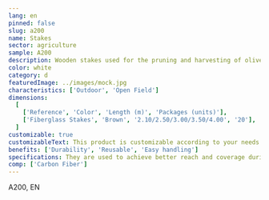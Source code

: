 ```yaml
---
lang: en
pinned: false
slug: a200
name: Stakes
sector: agriculture
sample: A200
description: Wooden stakes used for the pruning and harvesting of olive groves and nuts.
color: white
category: d
featuredImage: ../images/mock.jpg
characteristics: ['Outdoor', 'Open Field']
dimensions:
  [
    ['Reference', 'Color', 'Length (m)', 'Packages (units)'],
    ['Fiberglass Stakes', 'Brown', '2.10/2.50/3.00/3.50/4.00', '20'],
  ]
customizable: true
customizableText: This product is customizable according to your needs. Contact us for more information.
benefits: ['Durability', 'Reusable', 'Easy handling']
specifications: They are used to achieve better reach and coverage during fruit harvesting.
comp: ['Carbon Fiber']
---
```


A200, EN
